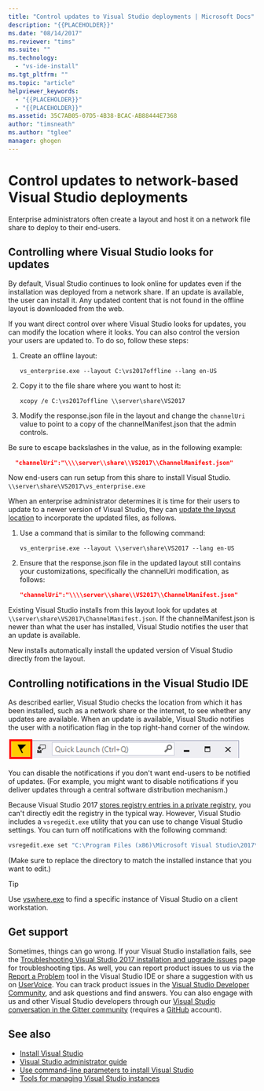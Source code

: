 ```yaml
---
title: "Control updates to Visual Studio deployments | Microsoft Docs"
description: "{{PLACEHOLDER}}"
ms.date: "08/14/2017"
ms.reviewer: "tims"
ms.suite: ""
ms.technology:
  - "vs-ide-install"
ms.tgt_pltfrm: ""
ms.topic: "article"
helpviewer_keywords:
  - "{{PLACEHOLDER}}"
  - "{{PLACEHOLDER}}"
ms.assetid: 35C7AB05-07D5-4B38-BCAC-AB88444E7368
author: "timsneath"
ms.author: "tglee"
manager: ghogen
---
```

# Control updates to network-based Visual Studio deployments

Enterprise administrators often create a layout and host it on a network file share to deploy to their end-users.

## Controlling where Visual Studio looks for updates
By default, Visual Studio continues to look online for updates even if the installation was deployed from a network share. If an update is available, the user can install it. Any updated content that is not found in the offline layout is downloaded from the web.

If you want direct control over where Visual Studio looks for updates, you can modify the location where it looks. You can also control the version your users are updated to. To do so, follow these steps:

 1. Create an offline layout:
    ```
    vs_enterprise.exe --layout C:\vs2017offline --lang en-US
    ```
 2. Copy it to the file share where you want to host it:
    ```
    xcopy /e C:\vs2017offline \\server\share\VS2017
    ```
 3. Modify the response.json file in the layout and change the `channelUri` value to point to a copy of the channelManifest.json that the admin controls.

  Be sure to escape backslashes in the value, as in the following example:

  ```json
    "channelUri":"\\\\server\\share\\VS2017\\ChannelManifest.json"
  ```

 Now end-users can run setup from this share to install Visual Studio.
    ```
    \\server\share\VS2017\vs_enterprise.exe
    ```

When an enterprise administrator determines it is time for their users to update to a newer version of Visual Studio, they can [update the layout location](update-a-network-installation-of-visual-studio.md) to incorporate the updated files, as follows.

 1. Use a command that is similar to the following command:
    ```
    vs_enterprise.exe --layout \\server\share\VS2017 --lang en-US
    ```
 2. Ensure that the response.json file in the updated layout still contains your customizations, specifically the channelUri modification, as follows:
    ```json
    "channelUri":"\\\\server\\share\\VS2017\\ChannelManifest.json"
    ```
 Existing Visual Studio installs from this layout look for updates at `\\server\share\VS2017\ChannelManifest.json`. If the channelManifest.json is newer than what the user has installed, Visual Studio notifies the user that an update is available.

 New installs automatically install the updated version of Visual Studio directly from the layout.

## Controlling notifications in the Visual Studio IDE
As described earlier, Visual Studio checks the location from which it has been installed, such as a network share or the internet, to see whether any updates are available. When an update is available, Visual Studio notifies the user with a notification flag in the top right-hand corner of the window.

 ![Notification flag for updates](media/notification-flag.png)

You can disable the notifications if you don't want end-users to be notified of updates. (For example, you might want to disable notifications if you deliver updates through a central software distribution mechanism.)

Because Visual Studio 2017 [stores registry entries in a private registry](tools-for-managing-visual-studio-instances.md#editing-the-registry-for-a-visual-studio-instance), you can't directly edit the registry in the typical way. However, Visual Studio includes a `vsregedit.exe` utility that you can use to change Visual Studio settings. You can turn off notifications with the following command:

```cmd
vsregedit.exe set "C:\Program Files (x86)\Microsoft Visual Studio\2017\Enterprise" HKCU ExtensionManager AutomaticallyCheckForUpdates2Override dword 0
```
(Make sure to replace the directory to match the installed instance that you want to edit.)

> [!TIP]
> Use [vswhere.exe](tools-for-managing-visual-studio-instances.md#detecting-existing-visual-studio-instances) to find a specific instance of Visual Studio on a client workstation.

## Get support
Sometimes, things can go wrong. If your Visual Studio installation fails, see the [Troubleshooting Visual Studio 2017 installation and upgrade issues](troubleshooting-installation-issues.md) page for troubleshooting tips. As well, you can report product issues to us via the [Report a Problem](../ide/how-to-report-a-problem-with-visual-studio-2017.md) tool in the Visual Studio IDE or share a suggestion with us on [UserVoice](https://visualstudio.uservoice.com/forums/121579). You can track product issues in the [Visual Studio Developer Community](https://developercommunity.visualstudio.com/), and ask questions and find answers. You can also engage with us and other Visual Studio developers through our [Visual Studio conversation in the Gitter community](https://gitter.im/Microsoft/VisualStudio) (requires a [GitHub](https://github.com/) account).

## See also
* [Install Visual Studio](install-visual-studio.md)
* [Visual Studio administrator guide](visual-studio-administrator-guide.md)
* [Use command-line parameters to install Visual Studio](use-command-line-parameters-to-install-visual-studio.md)
* [Tools for managing Visual Studio instances](tools-for-managing-visual-studio-instances.md)
